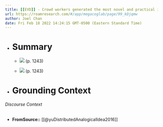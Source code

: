 ```yaml
---
title: [[EVD]] - Crowd workers generated the most novel and practical ideas when given analogical inspirations found from domain-independent problem descriptions with concrete constraints, compared to abstract constraints - [[@yuDistributedAnalogicalIdea2016]]
url: https://roamresearch.com/#/app/megacoglab/page/99_kDjqmw
author: Joel Chan
date: Fri Feb 18 2022 14:24:15 GMT-0500 (Eastern Standard Time)
---
```


- # Summary

    - ![](https://firebasestorage.googleapis.com/v0/b/firescript-577a2.appspot.com/o/imgs%2Fapp%2Fmegacoglab%2FL70Cq0JGOS.png?alt=media&token=e5a282aa-e8d5-47de-a807-eacf755ef549) (p. 1243)

    - ![](https://firebasestorage.googleapis.com/v0/b/firescript-577a2.appspot.com/o/imgs%2Fapp%2Fmegacoglab%2FA8Wn4LBdj5.png?alt=media&token=9ab065b5-bb20-428b-939b-65f9ba95ff16) (p. 1243)
- # Grounding Context

###### Discourse Context

- **FromSource::** [[@yuDistributedAnalogicalIdea2016]]
